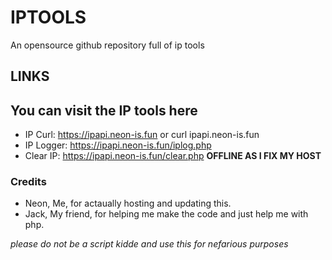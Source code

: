 # IPTOOLS
An opensource github repository full of ip tools

## LINKS
You can visit the IP tools here
-------------------------------
- IP Curl: https://ipapi.neon-is.fun or curl ipapi.neon-is.fun
- IP Logger: https://ipapi.neon-is.fun/iplog.php
- Clear IP: https://ipapi.neon-is.fun/clear.php
**OFFLINE AS I FIX MY HOST**
### Credits
- Neon, Me, for actaually hosting and updating this.
- Jack, My friend, for helping me make the code and just help me with php.

*please do not be a script kidde and use this for nefarious purposes*
